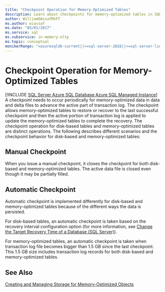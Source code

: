 ```yaml
---
title: "Checkpoint Operation for Memory-Optimized Tables"
description: Learn about checkpoints for memory-optimized tables in SQL Server. The memory-optimized table checkpoint operation is distinct from that of disk-based tables.
author: WilliamDAssafMSFT
ms.author: wiassaf
ms.date: "03/01/2017"
ms.service: sql
ms.subservice: in-memory-oltp
ms.topic: conceptual
monikerRange: "=azuresqldb-current||>=sql-server-2016||>=sql-server-linux-2017||=azuresqldb-mi-current"
---
```

# Checkpoint Operation for Memory-Optimized Tables
[!INCLUDE [SQL Server Azure SQL Database Azure SQL Managed Instance](../../includes/applies-to-version/sql-asdb-asdbmi.md)]
  A checkpoint needs to occur periodically for memory-optimized data in data and delta files to advance the active part of transaction log. The checkpoint allows memory-optimized tables to restore or recover to the last successful checkpoint and then the active portion of transaction log is applied to update the memory-optimized tables to complete the recovery. The checkpoint operation for disk-based tables and memory-optimized tables are distinct operations. The following describes different scenarios and the checkpoint behavior for disk-based and memory-optimized tables:  
  
## Manual Checkpoint  
 When you issue a manual checkpoint, it closes the checkpoint for both disk-based and memory-optimized tables. The active data file is closed even though it may be partially filled.  
  
## Automatic Checkpoint  
 Automatic checkpoint is implemented differently for disk-based and memory-optimized tables because of the different ways the data is persisted.  
  
 For disk-based tables, an automatic checkpoint is taken based on the recovery interval configuration option (for more information, see [Change the Target Recovery Time of a Database &#40;SQL Server&#41;](../../relational-databases/logs/change-the-target-recovery-time-of-a-database-sql-server.md)).  
  
 For memory-optimized tables, an automatic checkpoint is taken when transaction log file becomes bigger than 1.5 GB since the last checkpoint. This 1.5 GB size  includes transaction log records for both disk-based and memory-optimized tables.  
  
## See Also  
 [Creating and Managing Storage for Memory-Optimized Objects](../../relational-databases/in-memory-oltp/creating-and-managing-storage-for-memory-optimized-objects.md)  
  
  
